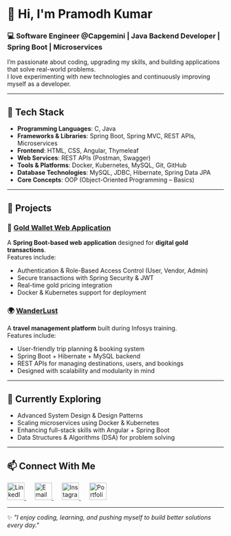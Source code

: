 <!---

- 👋 Hi, I’m @PramodhKumar3
- 👀 I’m interested in C, PYTHON, JAVA, HTML, CSS, JAVASCRIPT, PHP, DATA STRUCTURES
- 🌱 I’ve completed my learning in PYTHON, JAVA, DATA STRUCTURES
- 💞️ I’m looking to collaborate on ...
- 📫 How to reach me ...

PramodhKumar3/PramodhKumar3 is a ✨ special ✨ repository because its `README.md` (this file) appears on your GitHub profile.
You can click the Preview link to take a look at your changes.
--->
# 👋 Hi, I'm Pramodh Kumar  

### 💻 Software Engineer @Capgemini | Java Backend Developer | Spring Boot | Microservices  

I’m passionate about coding, upgrading my skills, and building applications that solve real-world problems.  
I love experimenting with new technologies and continuously improving myself as a developer.  

---

## 🔧 Tech Stack  

- **Programming Languages**: C, Java  
- **Frameworks & Libraries**: Spring Boot, Spring MVC, REST APIs, Microservices  
- **Frontend**: HTML, CSS, Angular, Thymeleaf  
- **Web Services**: REST APIs (Postman, Swagger)  
- **Tools & Platforms**: Docker, Kubernetes, MySQL, Git, GitHub  
- **Database Technologies**: MySQL, JDBC, Hibernate, Spring Data JPA  
- **Core Concepts**: OOP (Object-Oriented Programming – Basics)  

---

## 🚀 Projects  

### 🏦 [Gold Wallet Web Application](https://github.com/PramodhKumar3/Gold-Wallet-Web-Application) 

A **Spring Boot-based web application** designed for **digital gold transactions**.  
Features include:  
- Authentication & Role-Based Access Control (User, Vendor, Admin)  
- Secure transactions with Spring Security & JWT  
- Real-time gold pricing integration  
- Docker & Kubernetes support for deployment  

### 🌍 [WanderLust](https://github.com/PramodhKumar3/WanderLust) 

A **travel management platform** built during Infosys training.  
Features include:  
- User-friendly trip planning & booking system  
- Spring Boot + Hibernate + MySQL backend  
- REST APIs for managing destinations, users, and bookings  
- Designed with scalability and modularity in mind  

---

## 🌱 Currently Exploring  

- Advanced System Design & Design Patterns  
- Scaling microservices using Docker & Kubernetes  
- Enhancing full-stack skills with Angular + Spring Boot  
- Data Structures & Algorithms (DSA) for problem solving  

---

## 📫 Connect With Me  

<p align="left">
  <a href="https://www.linkedin.com/in/tamminaina-pramodh-kumar-6433a4242" target="_blank">
    <img src="https://cdn.jsdelivr.net/gh/devicons/devicon/icons/linkedin/linkedin-original.svg" alt="LinkedIn" width="40" height="40"/>
  </a>&nbsp;&nbsp;&nbsp;&nbsp;
  <a href="mailto:tamminainapramodhkumar6@gmail.com" target="_blank">
    <img src="https://cdn-icons-png.flaticon.com/512/732/732200.png" alt="Email" width="40" height="40"/>
  </a>&nbsp;&nbsp;&nbsp;&nbsp;
  <a href="https://www.instagram.com/its__me_pramodh03/" target="_blank">
    <img src="https://cdn-icons-png.flaticon.com/512/2111/2111463.png" alt="Instagram" width="40" height="40"/>
  </a>&nbsp;&nbsp;&nbsp;&nbsp;
  <a href="https://yourportfolio.com" target="_blank">
    <img src="https://cdn-icons-png.flaticon.com/512/841/841364.png" alt="Portfolio" width="40" height="40"/>
  </a>
</p>  

---

✨ *"I enjoy coding, learning, and pushing myself to build better solutions every day."*  
